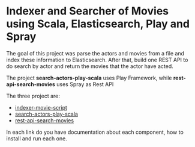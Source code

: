 # Indexer and Searcher of Movies using Scala, Elasticsearch, Play and Spray #

The goal of this project was parse the actors and movies from a file and index these information to Elasticsearch. 
After that, build one REST API to do search by actor and return the movies that the actor have acted.

The project **search-actors-play-scala** uses Play Framework, while **rest-api-search-movies** uses Spray as Rest API

The three project are:

* [indexer-movie-script](https://bitbucket.org/csponchiado/holidaycheck/src/HEAD/indexer-movie-script/?at=master)
* [search-actors-play-scala ](https://bitbucket.org/csponchiado/holidaycheck/src/HEAD/search-actors-play-scala/?at=master)
* [rest-api-search-movies ](https://bitbucket.org/csponchiado/holidaycheck/src/HEAD/rest-api-search-movies/README.markdown?fileviewer=file-view-default)

In each link do you have documentation about each component, how to install and run each one.
